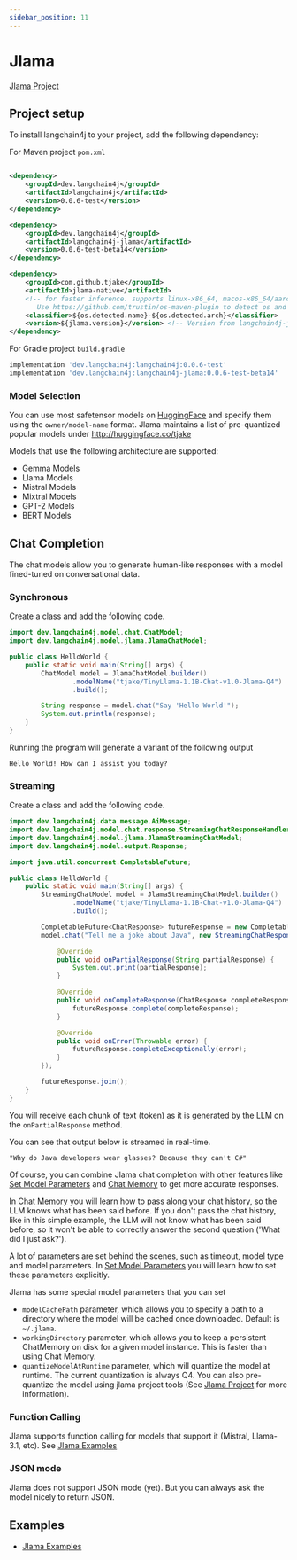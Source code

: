 ```yaml
---
sidebar_position: 11
---
```


# Jlama
[Jlama Project](https://github.com/tjake/Jlama)

## Project setup

To install langchain4j to your project, add the following dependency:

For Maven project `pom.xml`

```xml

<dependency>
    <groupId>dev.langchain4j</groupId>
    <artifactId>langchain4j</artifactId>
    <version>0.0.6-test</version>
</dependency>

<dependency>
    <groupId>dev.langchain4j</groupId>
    <artifactId>langchain4j-jlama</artifactId>
    <version>0.0.6-test-beta14</version>
</dependency>

<dependency>
    <groupId>com.github.tjake</groupId>
    <artifactId>jlama-native</artifactId>
    <!-- for faster inference. supports linux-x86_64, macos-x86_64/aarch_64, windows-x86_64 
       Use https://github.com/trustin/os-maven-plugin to detect os and arch -->
    <classifier>${os.detected.name}-${os.detected.arch}</classifier>
    <version>${jlama.version}</version> <!-- Version from langchain4j-jlama pom -->
</dependency>

```

For Gradle project `build.gradle`

```groovy
implementation 'dev.langchain4j:langchain4j:0.0.6-test'
implementation 'dev.langchain4j:langchain4j-jlama:0.0.6-test-beta14'
```

### Model Selection
You can use most safetensor models on [HuggingFace](https://huggingface.co/models?library=safetensors&sort=trending) and specify them using the `owner/model-name` format.
Jlama maintains a list of pre-quantized popular models under http://huggingface.co/tjake

Models that use the following architecture are supported:
- Gemma Models
- Llama Models
- Mistral Models
- Mixtral Models
- GPT-2 Models
- BERT Models

## Chat Completion
The chat models allow you to generate human-like responses with a model fined-tuned on conversational data.

### Synchronous
Create a class and add the following code.

```java
import dev.langchain4j.model.chat.ChatModel;
import dev.langchain4j.model.jlama.JlamaChatModel;

public class HelloWorld {
    public static void main(String[] args) {
        ChatModel model = JlamaChatModel.builder()
                .modelName("tjake/TinyLlama-1.1B-Chat-v1.0-Jlama-Q4")
                .build();

        String response = model.chat("Say 'Hello World'");
        System.out.println(response);
    }
}
```
Running the program will generate a variant of the following output

```plaintext
Hello World! How can I assist you today?
```

### Streaming
Create a class and add the following code.

```java
import dev.langchain4j.data.message.AiMessage;
import dev.langchain4j.model.chat.response.StreamingChatResponseHandler;
import dev.langchain4j.model.jlama.JlamaStreamingChatModel;
import dev.langchain4j.model.output.Response;

import java.util.concurrent.CompletableFuture;

public class HelloWorld {
    public static void main(String[] args) {
        StreamingChatModel model = JlamaStreamingChatModel.builder()
                .modelName("tjake/TinyLlama-1.1B-Chat-v1.0-Jlama-Q4")
                .build();

        CompletableFuture<ChatResponse> futureResponse = new CompletableFuture<>();         
        model.chat("Tell me a joke about Java", new StreamingChatResponseHandler() {

            @Override
            public void onPartialResponse(String partialResponse) {
                System.out.print(partialResponse);
            }

            @Override
            public void onCompleteResponse(ChatResponse completeResponse) {
                futureResponse.complete(completeResponse);
            }

            @Override
            public void onError(Throwable error) {
                futureResponse.completeExceptionally(error);
            }    
        });

        futureResponse.join();
    }
}
```
You will receive each chunk of text (token) as it is generated by the LLM on the `onPartialResponse` method.

You can see that output below is streamed in real-time.

```plaintext
"Why do Java developers wear glasses? Because they can't C#"
```

Of course, you can combine Jlama chat completion with other features like [Set Model Parameters](/tutorials/model-parameters) and [Chat Memory](/tutorials/chat-memory) to get more accurate responses.

In [Chat Memory](/tutorials/chat-memory) you will learn how to pass along your chat history, so the LLM knows what has been said before. If you don't pass the chat history, like in this simple example, the LLM will not know what has been said before, so it won't be able to correctly answer the second question ('What did I just ask?').

A lot of parameters are set behind the scenes, such as timeout, model type and model parameters.
In [Set Model Parameters](/tutorials/model-parameters) you will learn how to set these parameters explicitly.


Jlama has some special model parameters that you can set 

 - `modelCachePath` parameter, which allows you to specify a path to a directory where the model will be cached once downloaded. Default is `~/.jlama`.
 - `workingDirectory` parameter, which allows you to keep a persistent ChatMemory on disk for a given model instance. This is faster than using Chat Memory.
 - `quantizeModelAtRuntime` parameter, which will quantize the model at runtime. The current quantization is always Q4. You can also pre-quantize the model using jlama project tools (See [Jlama Project](https://github.com/tjake/jlama) for more information).

### Function Calling
Jlama supports function calling for models that support it (Mistral, Llama-3.1, etc). 
See [Jlama Examples](https://github.com/langchain4j/langchain4j-examples/tree/main/jlama-examples)

### JSON mode
Jlama does not support JSON mode (yet). But you can always ask the model nicely to return JSON.

## Examples

- [Jlama Examples](https://github.com/langchain4j/langchain4j-examples/tree/main/jlama-examples)
